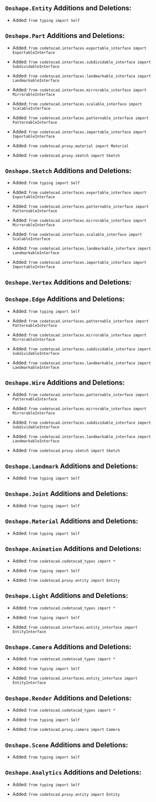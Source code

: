 ## `Onshape.Entity` Additions and Deletions:

- Added: `from typing import Self`

## `Onshape.Part` Additions and Deletions:

- Added: `from codetocad.interfaces.exportable_interface import ExportableInterface`

- Added: `from codetocad.interfaces.subdividable_interface import SubdividableInterface`

- Added: `from codetocad.interfaces.landmarkable_interface import LandmarkableInterface`

- Added: `from codetocad.interfaces.mirrorable_interface import MirrorableInterface`

- Added: `from codetocad.interfaces.scalable_interface import ScalableInterface`

- Added: `from codetocad.interfaces.patternable_interface import PatternableInterface`

- Added: `from codetocad.interfaces.importable_interface import ImportableInterface`

- Added: `from codetocad.proxy.material import Material`

- Added: `from codetocad.proxy.sketch import Sketch`

## `Onshape.Sketch` Additions and Deletions:

- Added: `from typing import Self`

- Added: `from codetocad.interfaces.exportable_interface import ExportableInterface`

- Added: `from codetocad.interfaces.patternable_interface import PatternableInterface`

- Added: `from codetocad.interfaces.mirrorable_interface import MirrorableInterface`

- Added: `from codetocad.interfaces.scalable_interface import ScalableInterface`

- Added: `from codetocad.interfaces.landmarkable_interface import LandmarkableInterface`

- Added: `from codetocad.interfaces.importable_interface import ImportableInterface`

## `Onshape.Vertex` Additions and Deletions:

## `Onshape.Edge` Additions and Deletions:

- Added: `from typing import Self`

- Added: `from codetocad.interfaces.patternable_interface import PatternableInterface`

- Added: `from codetocad.interfaces.mirrorable_interface import MirrorableInterface`

- Added: `from codetocad.interfaces.subdividable_interface import SubdividableInterface`

- Added: `from codetocad.interfaces.landmarkable_interface import LandmarkableInterface`

## `Onshape.Wire` Additions and Deletions:

- Added: `from codetocad.interfaces.patternable_interface import PatternableInterface`

- Added: `from codetocad.interfaces.mirrorable_interface import MirrorableInterface`

- Added: `from codetocad.interfaces.subdividable_interface import SubdividableInterface`

- Added: `from codetocad.interfaces.landmarkable_interface import LandmarkableInterface`

- Added: `from codetocad.proxy.sketch import Sketch`

## `Onshape.Landmark` Additions and Deletions:

- Added: `from typing import Self`

## `Onshape.Joint` Additions and Deletions:

- Added: `from typing import Self`

## `Onshape.Material` Additions and Deletions:

- Added: `from typing import Self`

## `Onshape.Animation` Additions and Deletions:

- Added: `from codetocad.codetocad_types import *`

- Added: `from typing import Self`

- Added: `from codetocad.proxy.entity import Entity`

## `Onshape.Light` Additions and Deletions:

- Added: `from codetocad.codetocad_types import *`

- Added: `from typing import Self`

- Added: `from codetocad.interfaces.entity_interface import EntityInterface`

## `Onshape.Camera` Additions and Deletions:

- Added: `from codetocad.codetocad_types import *`

- Added: `from typing import Self`

- Added: `from codetocad.interfaces.entity_interface import EntityInterface`

## `Onshape.Render` Additions and Deletions:

- Added: `from codetocad.codetocad_types import *`

- Added: `from typing import Self`

- Added: `from codetocad.proxy.camera import Camera`

## `Onshape.Scene` Additions and Deletions:

- Added: `from typing import Self`

## `Onshape.Analytics` Additions and Deletions:

- Added: `from typing import Self`

- Added: `from codetocad.proxy.entity import Entity`

